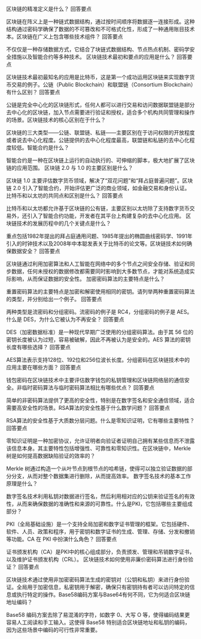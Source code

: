 区块链的精准定义是什么？ 回答要点

区块链在阵义上是一种链式数据结构，通过按时间顺序将数据逐一连接形成。这种结构通过密码学确保了数据的不可篡改和不可格式化性，形成了一种通用账目技术本。区块链在广义上包含哪些技术组件？ 回答要点

不仅仅是一种存储数据方式，它结合了块链式数据结构、节点热点机制、密码学安全措施以及智能合约等多种技术。 区块链技术最初和要点的应用是什么？ 回答要点

区块链技术最初最知名的应用是比特币，这是第一个成功运用区块链来实现数字货币交易的例子。公链（Public Blockchain）和联盟链（Consortium Blockchain）有什么区别？ 回答要点

公链是完全中心化的区块链形式，任何人都可以进行交易和访问数据联盟链是部分去中心化的区块链，加入节点需要进行验证和授权，适合多个机构共同管理和操作的场景。区块链技术的核心区别在于什么？

区块链的三大类型——公链、联盟链、私链——主要区别在于访问权限的开放程度或者说去中心化程度。公链提供的去中心化程度最高，联盟链和私链的去中心化程度较低。智能合约是什么？

智能合约是一种在区块链上运行的自动执行的、可伸缩的脚本，极大地扩展了区块链的应用范围。 区块链 2.0 与 1.0 的主要区别是什么？

区块链 1.0 主要评估数字货币领域，解决了“双花问题”和“拜占庭普遍问题”。区块链 2.0 引入了智能合约，开始评估更广泛的商业领域，如金融交易和身份认证。比特币和以太坊的共同点和区别是什么？ 回答要点

比特币和以太坊都允许基于区块链的公有链，主要区别以太坊除了支持数字货币交易外，还引入了智能合约功能，开发者在其平台上构建复杂的去中心化应用。 区块链技术的发展历程中的几个关键点是什么？

重点包括1982年提出的拜占庭通用问题、1985年提出的椭圆曲线密码学、1991年引入的时钟技术以及2008年中本聪发表关于比特币的论文等。区块链技术如何确保数据安全？ 回答要点

区块链通过利用加密算法和人工智能在网络中的多个节点之间安全存储、验证和同步数据，任何未授权的数据修改都需要同时影响到大多数节点，才能对系统造成实际影响，从而保证数据的安全性。 加密密码算法的主要特点是什么？

重置密码算法的主要特点是加密和解密使用相同的密钥。请列举两种重置密码算法的类型，并分别给出一个例子。 回答要点

两种类型是流密码和分组密码。流密码的例子是 RC4，分组密码的例子是 AES。什么是 DES，为什么它被认为不再安全？ 回答要点

DES（加密数据标准）是一种现代早期广泛使用的分组密码算法。由于其 56 位的密钥长度被认为过短，容易被破解，因此不再被认为是安全的。AES 算法的密钥长度有哪些选择？ 回答要点

AES算法表示支持128位、192位和256位波长长度。分组密码在区块链技术中的应用主要在哪些方面？ 回答要点

钱包密码在区块链技术中主要评估数字钱包的私钥管理和区块链网络层的通信安全。非临时密码算法与临时密码算法相比有哪些优点？ 回答要点

简单的非密码算法提供了更高的安全性，特别是在数字签名和安全通信领域，适合需要高安全性的场景。RSA算法的安全性基于什么数学问题？ 回答要点

RSA算法的安全性基于大质数分层问题。什么是零知识证明，它有哪些主要特性？回答要点

零知识证明是一种加密协议，允许证明者向验证者证明自己拥有某些信息而不泄露该信息本身。其主要特性包括增强性、可靠性和零知识性。在区块链中，Merkle 树是如何提高数据缺陷验证的效率的？

Merkle 树通过构造一个从叶节点到根节点的哈希链，使得可以独立验证数据的部分分支，从而对整个数据集进行删除，从而提高效率。 数字签名技术的基本工作原理是什么？

数字签名技术利用私钥对数据进行签名，然后利用相对应的公钥来验证签名的有效性，从而来确保数据的准确性和来源的可靠性。什么是PKI，它包括哪些主要组成部分？

PKI（全局基础设施）是一个支持全局加密和数字证书管理的框架。它包括硬件、软件、人员、政策和程序，用于密钥和数字证书的生成、管理、存储、分发和撤销等功能。CA 在 PKI 中扮演什么角色？ 回答要点

证书颁发机构（CA）是PKI中的核心组成部分，负责颁发、管理和吊销数字证书，以及维护证书颁发机构（CRL）。 区块链技术如何使用非廉价密码算法进行身份验证？ 回答要点

区块链技术通过使用非加密密码算法生成的密钥对（公钥和私钥）来进行身份验证。全局用于加密信息，私密钥用于解密，确保只有密钥持有者可以访问特定的信息或执行特定的操作。Base58编码方案与Base64有何不同，它为何适合区块链地址编码？

Base58 编码方案去除了易混淆的字符，如数字 0、大写 O 等，使得编码结果更容易人工阅读和手工输入。这使得 Base58 特别适合区块链地址和私钥的编码，因为这些场景中编码的可行性非常重要。